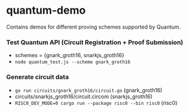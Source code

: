 # quantum-demo
Contains demos for different proving schemes supported by Quantum.

### Test Quantum API (Circuit Registration + Proof Submission)
- schemes = {gnark_groth16, snarkjs_groth16}
- `node quantum_test.js --scheme gnark_groth16`

### Generate circuit data
- `go run circuits/gnark_groth16/circuit.go` (gnark_groth16)
- circuits/snarkjs_groth16/circuit.circom (snarkjs_groth16)
- `RISC0_DEV_MODE=0 cargo run --package risc0 --bin risc0` (risc0)
